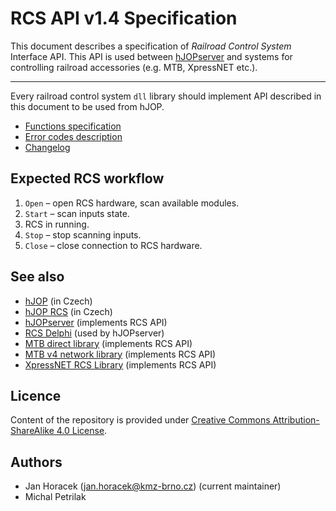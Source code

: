 RCS API v1.4 Specification
==========================

This document describes a specification of *Railroad Control System* Interface
API. This API is used between [hJOPserver](https://github.com/kmzbrnoI/hJOPserver)
and systems for controlling railroad accessories (e.g. MTB, XpressNET etc.).

---

Every railroad control system `dll` library should implement API described in
this document to be used from hJOP.

 * [Functions specification](functions.md)
 * [Error codes description](errors.md)
 * [Changelog](changelog.md)


## Expected RCS workflow

 1. `Open` – open RCS hardware, scan available modules.
 2. `Start` – scan inputs state.
 3. RCS in running.
 4. `Stop` – stop scanning inputs.
 5. `Close` – close connection to RCS hardware.

## See also

 * [hJOP](https://hjop.kmz-brno.cz/) (in Czech)
 * [hJOP RCS](https://hjop.kmz-brno.cz/rcs) (in Czech)
 * [hJOPserver](https://github.com/kmzbrnoI/hJOPserver) (implements RCS API)
 * [RCS Delphi](https://github.com/kmzbrnoI/rcs-delphi) (used by hJOPserver)
 * [MTB direct library](https://github.com/kmzbrnoI/mtb-lib) (implements RCS API)
 * [MTB v4 network library](https://github.com/kmzbrnoI/mtb-net-lib) (implements RCS API)
 * [XpressNET RCS Library](https://github.com/kmzbrnoI/rcs-lib-XpressNET-qt) (implements RCS API)

## Licence

Content of the repository is provided under [Creative Commons
Attribution-ShareAlike 4.0
License](https://creativecommons.org/licenses/by-sa/4.0/).

## Authors

 * Jan Horacek (jan.horacek@kmz-brno.cz) (current maintainer)
 * Michal Petrilak
